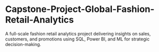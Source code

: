 # Capstone-Project-Global-Fashion-Retail-Analytics
A full-scale fashion retail analytics project delivering insights on sales, customers, and promotions using SQL, Power BI, and ML for strategic decision-making.
